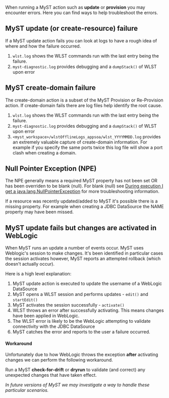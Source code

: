 When running a MyST action such as **update** or **provision** you may encounter errors. Here you can find ways to help troubleshoot the errors.

## MyST update (or create-resource) failure
If a MyST update action fails you can look at logs to have a rough idea of where and how the failure occurred.
1. `wlst.log` shows the WLST commands run with the last entry being the failure.
2. `myst-diagnostic.log` provides debugging and a `dumpStack()` of WLST upon error

## MyST create-domain failure
The create-domain action is a subset of the MyST Provision or Re-Provision action. If create-domain fails there are log files help identify the root cause.
1. `wlst.log` shows the WLST commands run with the last entry being the failure.
2. `myst-diagnostic.log` provides debugging and a `dumpStack()` of WLST upon error
3. `<myst_workspace>/wlstOfflineLogs_appsoa/wlst_YYYYMMDD.log` provides an extremely valuable capture of create-domain information.
   For example if you specify the same ports twice this log file will show a port clash when creating a domain.

## Null Pointer Exception (NPE)
The NPE generally means a required MyST property has not been set OR has been overriden to be blank (null). For blank (null) see [During execution I get a java.lang.NullPointerException](/platform-configuration/javalangnullpointerexception/javalangnullpointerexception.md) for more troubleshooting information.

If a resource was recently updated/added to MyST it's possible there is a missing property. For example when creating a JDBC DataSource the NAME property may have been missed.

## MyST update fails but changes are activated in WebLogic
When MyST runs an update a number of events occur. MyST uses Weblogic's session to make changes. It's been identified in particular cases the session activates however, MyST reports an attempted rollback (which doesn't actually occur).

Here is a high level explanation:

1. MyST update action is executed to update the username of a WebLogic DataSource
2. MyST opens a WLST session and performs updates - `edit()` and `startEdit()`
3. MyST activates the session successfully - `activate()`
4. WLST throws an error after successfully activating. This means changes have been applied in WebLogic.
5. The WLST error is likely to be the WebLogic attempting to validate connectivity with the JDBC DataSource
6. MyST catches the error and reports to the user a failure occurred. 

#### Workaround
Unfortunately due to how WebLogic throws the exception **after** activating changes we can perform the following workaround.

Run a MyST **check-for-drift** or **dryrun** to validate (and correct) any unexpected changes that have taken effect.

*In future versions of MyST we may investigate a way to handle these particular scenarios.*

